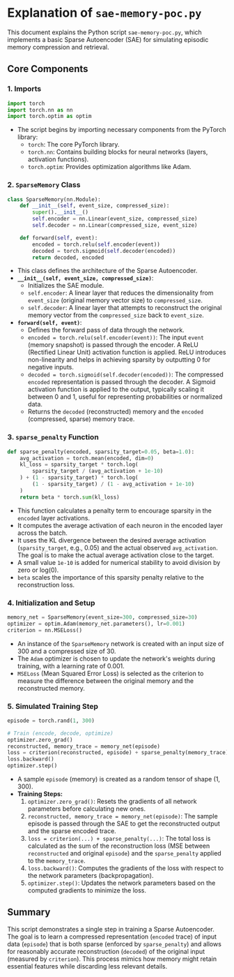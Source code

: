 # Explanation of `sae-memory-poc.py`

This document explains the Python script `sae-memory-poc.py`, which implements a basic Sparse Autoencoder (SAE) for simulating episodic memory compression and retrieval.

## Core Components

### 1. Imports

```python
import torch
import torch.nn as nn
import torch.optim as optim
```

- The script begins by importing necessary components from the PyTorch library:
  - `torch`: The core PyTorch library.
  - `torch.nn`: Contains building blocks for neural networks (layers, activation functions).
  - `torch.optim`: Provides optimization algorithms like Adam.

### 2. `SparseMemory` Class

```python
class SparseMemory(nn.Module):
    def __init__(self, event_size, compressed_size):
        super().__init__()
        self.encoder = nn.Linear(event_size, compressed_size)
        self.decoder = nn.Linear(compressed_size, event_size)

    def forward(self, event):
        encoded = torch.relu(self.encoder(event))
        decoded = torch.sigmoid(self.decoder(encoded))
        return decoded, encoded
```

- This class defines the architecture of the Sparse Autoencoder.
- **`__init__(self, event_size, compressed_size)`**:
  - Initializes the SAE module.
  - `self.encoder`: A linear layer that reduces the dimensionality from `event_size` (original memory vector size) to `compressed_size`.
  - `self.decoder`: A linear layer that attempts to reconstruct the original memory vector from the `compressed_size` back to `event_size`.
- **`forward(self, event)`**:
  - Defines the forward pass of data through the network.
  - `encoded = torch.relu(self.encoder(event))`: The input `event` (memory snapshot) is passed through the encoder. A ReLU (Rectified Linear Unit) activation function is applied. ReLU introduces non-linearity and helps in achieving sparsity by outputting 0 for negative inputs.
  - `decoded = torch.sigmoid(self.decoder(encoded))`: The compressed `encoded` representation is passed through the decoder. A Sigmoid activation function is applied to the output, typically scaling it between 0 and 1, useful for representing probabilities or normalized data.
  - Returns the `decoded` (reconstructed) memory and the `encoded` (compressed, sparse) memory trace.

### 3. `sparse_penalty` Function

```python
def sparse_penalty(encoded, sparsity_target=0.05, beta=1.0):
    avg_activation = torch.mean(encoded, dim=0)
    kl_loss = sparsity_target * torch.log(
        sparsity_target / (avg_activation + 1e-10)
    ) + (1 - sparsity_target) * torch.log(
        (1 - sparsity_target) / (1 - avg_activation + 1e-10)
    )
    return beta * torch.sum(kl_loss)
```

- This function calculates a penalty term to encourage sparsity in the `encoded` layer activations.
- It computes the average activation of each neuron in the encoded layer across the batch.
- It uses the KL divergence between the desired average activation (`sparsity_target`, e.g., 0.05) and the actual observed `avg_activation`. The goal is to make the actual average activation close to the target.
- A small value `1e-10` is added for numerical stability to avoid division by zero or log(0).
- `beta` scales the importance of this sparsity penalty relative to the reconstruction loss.

### 4. Initialization and Setup

```python
memory_net = SparseMemory(event_size=300, compressed_size=30)
optimizer = optim.Adam(memory_net.parameters(), lr=0.001)
criterion = nn.MSELoss()
```

- An instance of the `SparseMemory` network is created with an input size of 300 and a compressed size of 30.
- The `Adam` optimizer is chosen to update the network's weights during training, with a learning rate of 0.001.
- `MSELoss` (Mean Squared Error Loss) is selected as the criterion to measure the difference between the original memory and the reconstructed memory.

### 5. Simulated Training Step

```python
episode = torch.rand(1, 300)

# Train (encode, decode, optimize)
optimizer.zero_grad()
reconstructed, memory_trace = memory_net(episode)
loss = criterion(reconstructed, episode) + sparse_penalty(memory_trace)
loss.backward()
optimizer.step()
```

- A sample `episode` (memory) is created as a random tensor of shape (1, 300).
- **Training Steps:**
  1.  `optimizer.zero_grad()`: Resets the gradients of all network parameters before calculating new ones.
  2.  `reconstructed, memory_trace = memory_net(episode)`: The sample episode is passed through the SAE to get the reconstructed output and the sparse encoded trace.
  3.  `loss = criterion(...) + sparse_penalty(...)`: The total loss is calculated as the sum of the reconstruction loss (MSE between `reconstructed` and original `episode`) and the `sparse_penalty` applied to the `memory_trace`.
  4.  `loss.backward()`: Computes the gradients of the loss with respect to the network parameters (backpropagation).
  5.  `optimizer.step()`: Updates the network parameters based on the computed gradients to minimize the loss.

## Summary

This script demonstrates a single step in training a Sparse Autoencoder. The goal is to learn a compressed representation (`encoded` trace) of input data (`episode`) that is both sparse (enforced by `sparse_penalty`) and allows for reasonably accurate reconstruction (`decoded`) of the original input (measured by `criterion`). This process mimics how memory might retain essential features while discarding less relevant details.

